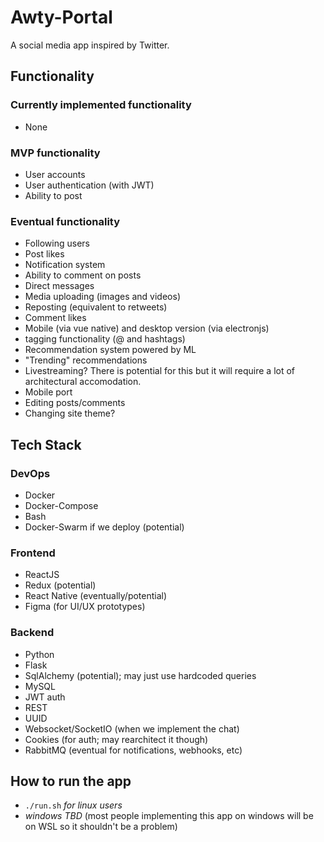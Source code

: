 # Awty-Portal

A social media app inspired by Twitter.

## Functionality

### Currently implemented functionality

- None

### MVP functionality

- User accounts
- User authentication (with JWT)
- Ability to post

### Eventual functionality

- Following users
- Post likes
- Notification system
- Ability to comment on posts
- Direct messages
- Media uploading (images and videos)
- Reposting (equivalent to retweets)
- Comment likes
- Mobile (via vue native) and desktop version (via electronjs)
- tagging functionality (@ and hashtags)
- Recommendation system powered by ML
- "Trending" recommendations
- Livestreaming? There is potential for this but it will require a lot of architectural accomodation.
- Mobile port
- Editing posts/comments
- Changing site theme?

## Tech Stack

### DevOps

- Docker
- Docker-Compose
- Bash
- Docker-Swarm if we deploy (potential)

### Frontend

- ReactJS 
- Redux (potential)
- React Native (eventually/potential)
- Figma (for UI/UX prototypes)

### Backend

- Python
- Flask
- SqlAlchemy (potential); may just use hardcoded queries
- MySQL
- JWT auth
- REST
- UUID
- Websocket/SocketIO (when we implement the chat)
- Cookies (for auth; may rearchitect it though)
- RabbitMQ (eventual for notifications, webhooks, etc)

## How to run the app

- `./run.sh` *for linux users*
- *windows TBD* (most people implementing this app on windows will be on WSL so it shouldn't be a problem)
